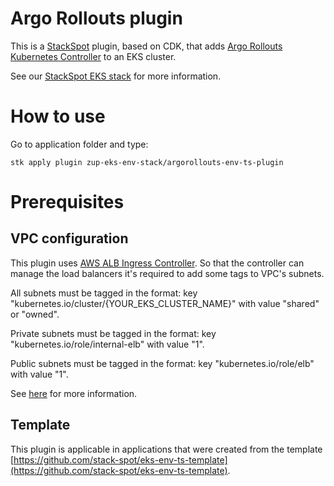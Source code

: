 # Argo Rollouts plugin

This is a [StackSpot](https://docs.stackspot.com) plugin, based on CDK, that adds [Argo Rollouts Kubernetes Controller](https://argoproj.github.io/argo-rollouts/) to an EKS cluster.

See our [StackSpot EKS stack](https://github.com/stack-spot/zup-eks-env-stack) for more information.

# How to use

Go to application folder and type:

```
stk apply plugin zup-eks-env-stack/argorollouts-env-ts-plugin
```

# Prerequisites

## VPC configuration

This plugin uses [AWS ALB Ingress Controller](https://github.com/kubernetes-sigs/aws-load-balancer-controller). So that the controller can manage the load balancers it's required to add some tags to VPC's subnets.

All subnets must be tagged in the format: key "kubernetes.io/cluster/{YOUR_EKS_CLUSTER_NAME}" with value "shared" or "owned".

Private subnets must be tagged in the format: key "kubernetes.io/role/internal-elb" with value "1".

Public subnets must be tagged in the format: key "kubernetes.io/role/elb" with value "1".

See [here](https://docs.aws.amazon.com/eks/latest/userguide/alb-ingress.html) for more information.

## Template

This plugin is applicable in applications that were created from the template [https://github.com/stack-spot/eks-env-ts-template](https://github.com/stack-spot/eks-env-ts-template).